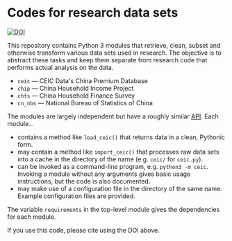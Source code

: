 # Codes for research data sets

[![DOI](https://zenodo.org/badge/DOI/10.5281/zenodo.583149.svg)](https://doi.org/10.5281/zenodo.583149)

This repository contains Python 3 modules that retrieve, clean, subset and otherwise transform various data sets used in research. The objective is to abstract these tasks and keep them separate from research code that performs actual analysis on the data.

* `ceic` — CEIC Data's China Premium Database
* `chip` — China Household Income Project
* `chfs` — China Household Finance Survey
* `cn_nbs` — National Bureau of Statistics of China

The modules are largely independent but have a roughly similar [API](https://en.wikipedia.org/wiki/Application_programming_interface). Each module…
- contains a method like `load_ceic()` that returns data in a clean, Pythonic form.
- may contain a method like `import_ceic()` that processes raw data sets into a cache in the directory of the name (e.g. `ceic/` for `ceic.py`).
- can be invoked as a command-line program, e.g. `python3 -m ceic`. Invoking a module without any arguments gives basic usage instructions, but the code is also documented.
- may make use of a configuration file in the directory of the same name. Example configuration files are provided.

The variable `requirements` in the top-level module gives the dependencies for each module.

If you use this code, please cite using the DOI above.
